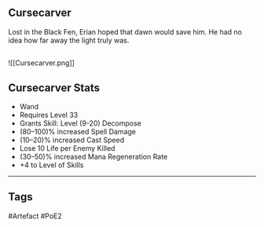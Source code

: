 ## Cursecarver
Lost in the Black Fen, Erian hoped that dawn would save him. He had no idea how far away the light truly was.
##
![[Cursecarver.png]]
## Cursecarver Stats
- Wand
- Requires Level 33
- Grants Skill: Level (9-20) Decompose
- (80–100)% increased Spell Damage
- (10–20)% increased Cast Speed
- Lose 10 Life per Enemy Killed
- (30–50)% increased Mana Regeneration Rate
- +4 to Level of  Skills


---
## Tags
#Artefact
#PoE2